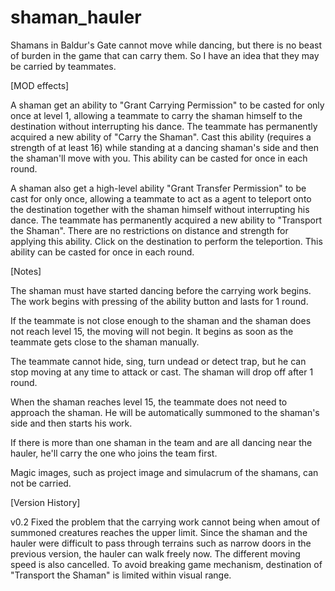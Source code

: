 # shaman_hauler
 
Shamans in Baldur's Gate cannot move while dancing, but there is no beast of burden in the game that can carry them. So I have an idea that they may be carried by teammates.


[MOD effects]

A shaman get an ability to "Grant Carrying Permission" to be casted for only once at level 1, allowing a teammate to carry the shaman himself to the destination without interrupting his dance.
The teammate has permanently acquired a new ability of "Carry the Shaman". Cast this ability (requires a strength of at least 16) while standing at a dancing shaman's side and then the shaman'll move with you. This ability can be casted for once in each round.

A shaman also get a high-level ability "Grant Transfer Permission" to be cast for only once, allowing a teammate to act as a agent to teleport onto the destination together with the shaman himself without interrupting his dance.
The teammate has permanently acquired a new ability to "Transport the Shaman". There are no restrictions on distance and strength for applying this ability. Click on the destination to perform the teleportion. This ability can be casted for once in each round.


[Notes]

The shaman must have started dancing before the carrying work begins. The work begins with pressing of the ability button and lasts for 1 round.

If the teammate is not close enough to the shaman and the shaman does not reach level 15, the moving will not begin. It begins as soon as the teammate gets close to the shaman manually. 

The teammate cannot hide, sing, turn undead or detect trap, but he can stop moving at any time to attack or cast. The shaman will drop off after 1 round.

When the shaman reaches level 15, the teammate does not need to approach the shaman. He will be automatically summoned to the shaman's side and then starts his work.

If there is more than one shaman in the team and are all dancing near the hauler, he'll carry the one who joins the team first.

Magic images, such as project image and simulacrum of the shamans, can not be carried.


[Version History]

v0.2
Fixed the problem that the carrying work cannot being when amout of summoned creatures reaches the upper limit.
Since the shaman and the hauler were difficult to pass through terrains such as narrow doors in the previous version, the hauler can walk freely now. The different moving speed is also cancelled.
To avoid breaking game mechanism, destination of "Transport the Shaman" is limited within visual range.
